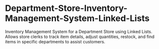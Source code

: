 # Department-Store-Inventory-Management-System-Linked-Lists
Inventory Management System for a Department Store using Linked Lists. Allows store clerks to track item details, adjust quantities, restock, and find items in specific departments to assist customers.
